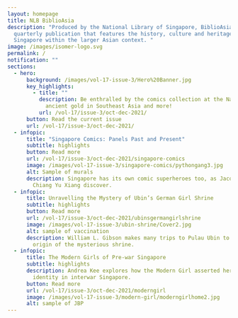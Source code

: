```yaml
---
layout: homepage
title: NLB BiblioAsia
description: "Produced by the National Library of Singapore, BiblioAsia is a
  quarterly publication that features the history, culture and heritage of
  Singapore within the larger Asian context. "
image: /images/isomer-logo.svg
permalink: /
notification: ""
sections:
  - hero:
      background: /images/vol-17-issue-3/Hero%20Banner.jpg
      key_highlights:
        - title: ""
          description: Be enthralled by the comics collection at the National Library,
            ancient gold in Southeast Asia and more!
          url: /vol-17/issue-3/oct-dec-2021/
      button: Read the current issue
      url: /vol-17/issue-3/oct-dec-2021/
  - infopic:
      title: "Singapore Comics: Panels Past and Present"
      subtitle: highlights
      button: Read more
      url: /vol-17/issue-3/oct-dec-2021/singapore-comics
      image: /images/vol-17-issue-3/singapore-comics/pythongang3.jpg
      alt: Sample of murals
      description: Singapore has its own comic superheroes too, as Jacqueline Lee and
        Chiang Yu Xiang discover.
  - infopic:
      title: Unravelling the Mystery of Ubin’s German Girl Shrine
      subtitle: highlights
      button: Read more
      url: /vol-17/issue-3/oct-dec-2021/ubinsgermangirlshrine
      image: /images/vol-17-issue-3/ubin-shrine/Cover2.jpg
      alt: sample of vaccination
      description: William L. Gibson makes many trips to Pulau Ubin to uncover the
        origin of the mysterious shrine.
  - infopic:
      title: The Modern Girls of Pre-war Singapore
      subtitle: highlights
      description: Andrea Kee explores how the Modern Girl asserted her new-found
        identity in interwar Singapore.
      button: Read more
      url: /vol-17/issue-3/oct-dec-2021/moderngirl
      image: /images/vol-17-issue-3/modern-girl/moderngirlhome2.jpg
      alt: sample of JBP
---
```

